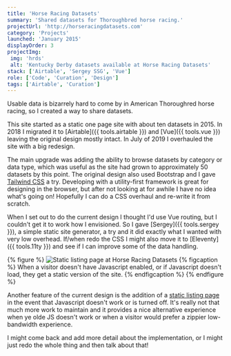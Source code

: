 ```yaml
---
title: 'Horse Racing Datasets'
summary: 'Shared datasets for Thoroughbred horse racing.'
projectUrl: 'http://horseracingdatasets.com'
category: 'Projects'
launched: 'January 2015'
displayOrder: 3
projectImg:
 img: 'hrds'
 alt: 'Kentucky Derby datasets available at Horse Racing Datasets'
stack: ['Airtable', 'Sergey SSG', 'Vue']
role: ['Code', 'Curation', 'Design']
tags: ['Airtable', 'Curation']
---
```


Usable data is bizarrely hard to come by in American Thoroughred horse racing, so I created a way to share datasets.

This site started as a static one page site with about ten datasets in 2015. In 2018 I migrated it to [Airtable]({{ tools.airtable }}) and [Vue]({{ tools.vue }}) leaving the original design mostly intact. In July of 2019 I overhauled the site with a big redesign.

The main upgrade was adding the ability to browse datasets by category or data type, which was useful as the site had grown to approximately 50 datasets by this point. The original design also used Bootstrap and I gave [Tailwind CSS](https://tailwindcss.com/) a try. Developing with a utility-first framework is great for designing in the browser, but after not looking at for awhile I have no idea what's going on! Hopefully I can do a CSS overhaul and re-write it from scratch.

When I set out to do the current design I thought I'd use Vue routing, but I couldn't get it to work how I envisioned. So I gave [Sergey]({{ tools.sergey }}), a simple static site generator, a try and it did exactly what I wanted with very low overhead. If/when redo the CSS I might also move it to [Eleventy]({{ tools.11ty }}) and see if I can improve some of the data handling.

{% figure %}
  <picture>
    <source srcset="/img/HRDS-static.webp" type="image/webp">
    <img src="/img/HRDS-static.png" alt="Static listing page at Horse Racing Datasets" loading="lazy" />
  </picture>
  {% figcaption %}
    When a visitor doesn't have Javascript enabled, or if Javascript doesn't load, they get a static version of the site.
  {% endfigcaption %}
{% endfigure %}


Another feature of the current design is the addition of a [static listing page](http://horseracingdatasets.com/static/) in the event that Javascript doesn't work or is turned off. It's really not that much more work to maintain and it provides a nice alternative experience when ye olde JS doesn't work or when a visitor would prefer a zippier low-bandwidth experience.

I might come back and add more detail about the implementation, or I might just redo the whole thing and then talk about that!
